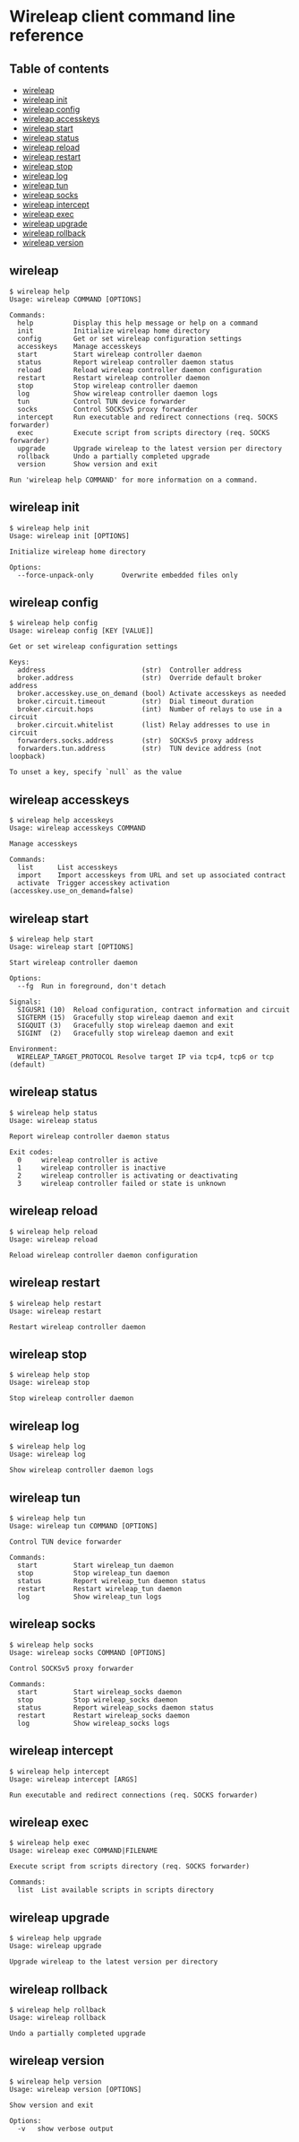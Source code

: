# Wireleap client command line reference

## Table of contents

- [wireleap](#wireleap)
- [wireleap init](#wireleap-init)
- [wireleap config](#wireleap-config)
- [wireleap accesskeys](#wireleap-accesskeys)
- [wireleap start](#wireleap-start)
- [wireleap status](#wireleap-status)
- [wireleap reload](#wireleap-reload)
- [wireleap restart](#wireleap-restart)
- [wireleap stop](#wireleap-stop)
- [wireleap log](#wireleap-log)
- [wireleap tun](#wireleap-tun)
- [wireleap socks](#wireleap-socks)
- [wireleap intercept](#wireleap-intercept)
- [wireleap exec](#wireleap-exec)
- [wireleap upgrade](#wireleap-upgrade)
- [wireleap rollback](#wireleap-rollback)
- [wireleap version](#wireleap-version)

## wireleap 

```
$ wireleap help
Usage: wireleap COMMAND [OPTIONS]

Commands:
  help          Display this help message or help on a command
  init          Initialize wireleap home directory
  config        Get or set wireleap configuration settings
  accesskeys    Manage accesskeys
  start         Start wireleap controller daemon
  status        Report wireleap controller daemon status
  reload        Reload wireleap controller daemon configuration
  restart       Restart wireleap controller daemon
  stop          Stop wireleap controller daemon
  log           Show wireleap controller daemon logs
  tun           Control TUN device forwarder
  socks         Control SOCKSv5 proxy forwarder
  intercept     Run executable and redirect connections (req. SOCKS forwarder)
  exec          Execute script from scripts directory (req. SOCKS forwarder)
  upgrade       Upgrade wireleap to the latest version per directory
  rollback      Undo a partially completed upgrade
  version       Show version and exit

Run 'wireleap help COMMAND' for more information on a command.
```

## wireleap init

```
$ wireleap help init
Usage: wireleap init [OPTIONS]

Initialize wireleap home directory

Options:
  --force-unpack-only       Overwrite embedded files only
```

## wireleap config

```
$ wireleap help config
Usage: wireleap config [KEY [VALUE]]

Get or set wireleap configuration settings

Keys:
  address                        (str)  Controller address
  broker.address                 (str)  Override default broker address
  broker.accesskey.use_on_demand (bool) Activate accesskeys as needed
  broker.circuit.timeout         (str)  Dial timeout duration
  broker.circuit.hops            (int)  Number of relays to use in a circuit
  broker.circuit.whitelist       (list) Relay addresses to use in circuit
  forwarders.socks.address       (str)  SOCKSv5 proxy address
  forwarders.tun.address         (str)  TUN device address (not loopback)

To unset a key, specify `null` as the value
```

## wireleap accesskeys

```
$ wireleap help accesskeys
Usage: wireleap accesskeys COMMAND

Manage accesskeys

Commands:
  list      List accesskeys
  import    Import accesskeys from URL and set up associated contract
  activate  Trigger accesskey activation (accesskey.use_on_demand=false)
```

## wireleap start

```
$ wireleap help start
Usage: wireleap start [OPTIONS]

Start wireleap controller daemon

Options:
  --fg  Run in foreground, don't detach

Signals:
  SIGUSR1 (10)  Reload configuration, contract information and circuit
  SIGTERM (15)  Gracefully stop wireleap daemon and exit
  SIGQUIT (3)   Gracefully stop wireleap daemon and exit
  SIGINT  (2)   Gracefully stop wireleap daemon and exit

Environment:
  WIRELEAP_TARGET_PROTOCOL Resolve target IP via tcp4, tcp6 or tcp (default)
```

## wireleap status

```
$ wireleap help status
Usage: wireleap status

Report wireleap controller daemon status

Exit codes:
  0     wireleap controller is active
  1     wireleap controller is inactive
  2     wireleap controller is activating or deactivating
  3     wireleap controller failed or state is unknown
```

## wireleap reload

```
$ wireleap help reload
Usage: wireleap reload

Reload wireleap controller daemon configuration
```

## wireleap restart

```
$ wireleap help restart
Usage: wireleap restart

Restart wireleap controller daemon
```

## wireleap stop

```
$ wireleap help stop
Usage: wireleap stop

Stop wireleap controller daemon
```

## wireleap log

```
$ wireleap help log
Usage: wireleap log

Show wireleap controller daemon logs
```

## wireleap tun

```
$ wireleap help tun
Usage: wireleap tun COMMAND [OPTIONS]

Control TUN device forwarder

Commands:
  start         Start wireleap_tun daemon
  stop          Stop wireleap_tun daemon
  status        Report wireleap_tun daemon status
  restart       Restart wireleap_tun daemon
  log           Show wireleap_tun logs
```

## wireleap socks

```
$ wireleap help socks
Usage: wireleap socks COMMAND [OPTIONS]

Control SOCKSv5 proxy forwarder

Commands:
  start         Start wireleap_socks daemon
  stop          Stop wireleap_socks daemon
  status        Report wireleap_socks daemon status
  restart       Restart wireleap_socks daemon
  log           Show wireleap_socks logs
```

## wireleap intercept

```
$ wireleap help intercept
Usage: wireleap intercept [ARGS]

Run executable and redirect connections (req. SOCKS forwarder)
```

## wireleap exec

```
$ wireleap help exec
Usage: wireleap exec COMMAND|FILENAME

Execute script from scripts directory (req. SOCKS forwarder)

Commands:
  list  List available scripts in scripts directory
```

## wireleap upgrade

```
$ wireleap help upgrade
Usage: wireleap upgrade

Upgrade wireleap to the latest version per directory
```

## wireleap rollback

```
$ wireleap help rollback
Usage: wireleap rollback

Undo a partially completed upgrade
```

## wireleap version

```
$ wireleap help version
Usage: wireleap version [OPTIONS]

Show version and exit

Options:
  -v   show verbose output
```

